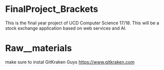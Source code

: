 # FinalProject_Brackets
This is the final year project of UCD Computer Science 17/18.
This will be a stock exchange application based on web services and AI. 


# Raw__materials
make sure to instal GitKraken Guys
https://www.gitkraken.com

